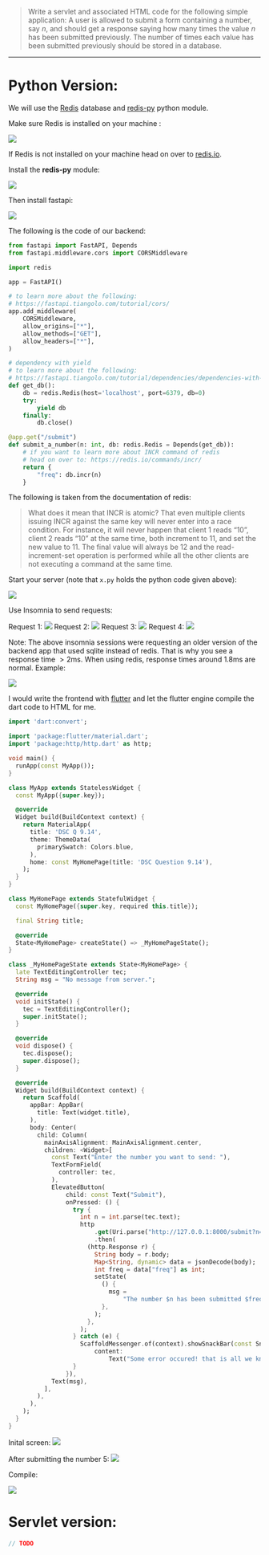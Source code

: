 > Write a servlet and associated HTML code for the following simple 
> application: A user is allowed to submit a form containing a number, 
> say $n$, and should get a response saying how many times the value $n$ has 
> been submitted previously. The number of times each value has been submitted
> previously should be stored in a database. 

--------------------------------

# Python Version: 

We will use the [Redis](https://redis.io/) database and [redis-py](https://github.com/redis/redis-py) python module.


Make sure Redis is installed on your machine : 

<img src="9.14_redis_ping_pong.png">

If Redis is not installed on your machine head on over to [redis.io](https://redis.io/docs/getting-started/). 


Install the **redis-py** module: 

<img src="9.14_installing_the_redispy_module.png">



Then install fastapi: 

<img src="9.14_install_fastapi.png">

The following is the code of our backend: 

```python
from fastapi import FastAPI, Depends
from fastapi.middleware.cors import CORSMiddleware

import redis

app = FastAPI()

# to learn more about the following: 
# https://fastapi.tiangolo.com/tutorial/cors/
app.add_middleware(
    CORSMiddleware,
    allow_origins=["*"],
    allow_methods=["GET"],
    allow_headers=["*"],
)

# dependency with yield
# to learn more about the following:
# https://fastapi.tiangolo.com/tutorial/dependencies/dependencies-with-yield/
def get_db(): 
    db = redis.Redis(host='localhost', port=6379, db=0)
    try: 
        yield db
    finally: 
        db.close()

@app.get("/submit")
def submit_a_number(n: int, db: redis.Redis = Depends(get_db)): 
    # if you want to learn more about INCR command of redis 
    # head on over to: https://redis.io/commands/incr/
    return { 
        "freq": db.incr(n)
    }
```

The following is taken from the documentation of redis: 

> What does it mean that INCR is atomic? That even multiple clients issuing INCR against the same key will never enter into a race condition. For instance, it will never happen that client 1 reads “10”, client 2 reads “10” at the same time, both increment to 11, and set the new value to 11. The final value will always be 12 and the read-increment-set operation is performed while all the other clients are not executing a command at the same time. 



Start your server (note that `x.py` holds the python code given above): 

<img src="9.14_start_server.png">

Use Insomnia to send requests: 

Request 1: 
<img src="9.14_request1.png">
Request 2: 
<img src="9.14_request2.png">
Request 3: 
<img src="9.14_request3.png">
Request 4: 
<img src="9.14_request4.png">

Note: The above insomnia sessions were requesting an older version 
of the backend app that used sqlite instead of redis. That is why 
you see a response time $> 2 \text{ms}$. When using redis, response 
times around $1.8 \text{ms}$ are normal. Example: 

<img src="9.14_request5.png">

I would write the frontend with [flutter](https://flutter.dev/) and let the flutter engine 
compile the dart code to HTML for me.

```dart
import 'dart:convert';

import 'package:flutter/material.dart';
import 'package:http/http.dart' as http;

void main() {
  runApp(const MyApp());
}

class MyApp extends StatelessWidget {
  const MyApp({super.key});

  @override
  Widget build(BuildContext context) {
    return MaterialApp(
      title: 'DSC Q 9.14',
      theme: ThemeData(
        primarySwatch: Colors.blue,
      ),
      home: const MyHomePage(title: 'DSC Question 9.14'),
    );
  }
}

class MyHomePage extends StatefulWidget {
  const MyHomePage({super.key, required this.title});

  final String title;

  @override
  State<MyHomePage> createState() => _MyHomePageState();
}

class _MyHomePageState extends State<MyHomePage> {
  late TextEditingController tec;
  String msg = "No message from server.";

  @override
  void initState() {
    tec = TextEditingController();
    super.initState();
  }

  @override
  void dispose() {
    tec.dispose();
    super.dispose();
  }

  @override
  Widget build(BuildContext context) {
    return Scaffold(
      appBar: AppBar(
        title: Text(widget.title),
      ),
      body: Center(
        child: Column(
          mainAxisAlignment: MainAxisAlignment.center,
          children: <Widget>[
            const Text("Enter the number you want to send: "),
            TextFormField(
              controller: tec,
            ),
            ElevatedButton(
                child: const Text("Submit"),
                onPressed: () {
                  try {
                    int n = int.parse(tec.text);
                    http
                        .get(Uri.parse("http://127.0.0.1:8000/submit?n=$n"))
                        .then(
                      (http.Response r) {
                        String body = r.body;
                        Map<String, dynamic> data = jsonDecode(body);
                        int freq = data["freq"] as int;
                        setState(
                          () {
                            msg =
                                "The number $n has been submitted $freq times.";
                          },
                        );
                      },
                    );
                  } catch (e) {
                    ScaffoldMessenger.of(context).showSnackBar(const SnackBar(
                        content:
                            Text("Some error occured! that is all we know.")));
                  }
                }),
            Text(msg),
          ],
        ),
      ),
    );
  }
}

```

Inital screen: 
<img src="9.14_inital_screen.png">

After submitting the number 5: 
<img src="9.14_submit_5.png">

Compile: 

<img src="9.13_compile.png">

# Servlet version: 

```java
// TODO
```

